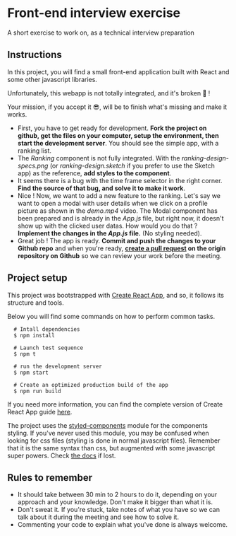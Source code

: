 
# Front-end interview exercise
A short exercise to work on, as a technical interview preparation


## Instructions
In this project, you will find a small front-end application built with React and some other javascript libraries.

Unfortunately, this webapp is not totally integrated, and it's broken 🤕 !

Your mission, if you accept it 😎, will be to finish what's missing and make it works.

- First, you have to get ready for development. **Fork the project on github, get the files on your computer, setup the environment, then start the development server**. You should see the simple app, with a ranking list.
- The *Ranking* component is not fully integrated. With the *ranking-design-specs.png* (or *ranking-design.sketch* if you prefer to use the Sketch app) as the reference, **add styles to the component**.
- It seems there is a bug with the time frame selector in the right corner. **Find the source of that bug, and solve it to make it work**.
- Nice ! Now, we want to add a new feature to the ranking. Let's say we want to open a modal with user details when we click on a profile picture as shown in the *demo.mp4* video. The Modal component has been prepared and is already in the *App.js* file, but right now, it doesn't show up with the clicked user datas. How would you do that ? **Implement the changes in the *App.js* file.** (No styling needed).
- Great job ! The app is ready. **Commit and push the changes to your Github repo** and when you're ready, **[create a pull request](https://help.github.com/articles/creating-a-pull-request/) on the origin repository on Github** so we can review your work before the meeting.


## Project setup
This project was bootstrapped with [Create React App](https://github.com/facebookincubator/create-react-app), and so, it follows its structure and tools.

Below you will find some commands on how to perform common tasks.
```shell
  # Intall dependencies
  $ npm install

  # Launch test sequence
  $ npm t

  # run the development server
  $ npm start

  # Create an optimized production build of the app
  $ npm run build

```
If you need more information, you can find the complete version of Create React App guide [here](https://github.com/facebookincubator/create-react-app/blob/master/packages/react-scripts/template/README.md).


The project uses the [styled-components](https://www.styled-components.com/) module for the components styling. If you've never used this module, you may be confused when looking for css files (styling is done in normal javascript files). Remember that it is the same syntax than css, but augmented with some javascript super powers. Check [the docs](https://www.styled-components.com/docs) if lost.

## Rules to remember
- It should take between 30 min to 2 hours to do it, depending on your approach and your knowledge. Don't make it bigger than what it is.
- Don't sweat it. If you're stuck, take notes of what you have so we can talk about it during the meeting and see how to solve it.
- Commenting your code to explain what you've done is always welcome.
